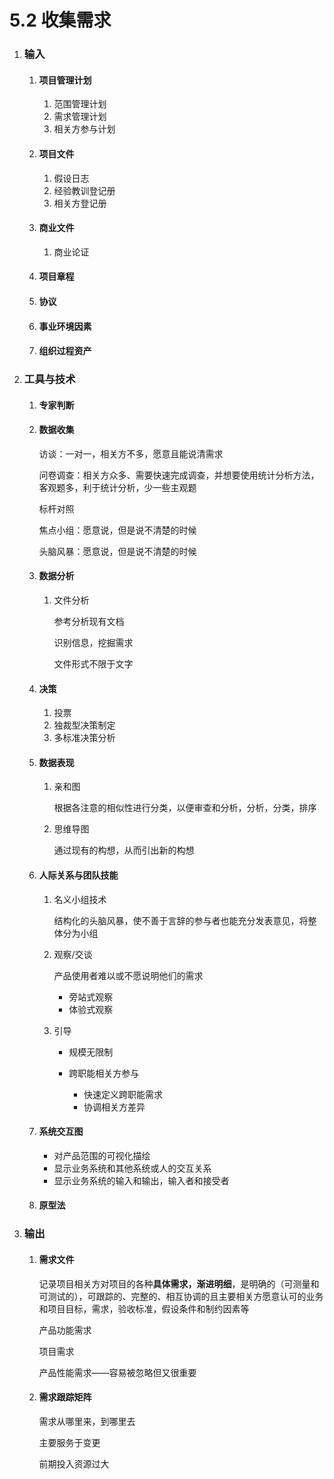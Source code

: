 # 5.2 收集需求

1. ### 输入

   1. #### 项目管理计划

      1. 范围管理计划
      2. 需求管理计划
      3. 相关方参与计划

   2. #### 项目文件

      1. 假设日志
      2. 经验教训登记册
      3. 相关方登记册

   3. #### 商业文件

      1. 商业论证

   4. #### 项目章程

   5. #### 协议

   6. #### 事业环境因素

   7. #### 组织过程资产

2. ### 工具与技术

   1. #### 专家判断

   2. #### 数据收集

      访谈：一对一，相关方不多，愿意且能说清需求

      问卷调查：相关方众多、需要快速完成调查，并想要使用统计分析方法，客观题多，利于统计分析，少一些主观题

      标杆对照

      焦点小组：愿意说，但是说不清楚的时候

      头脑风暴：愿意说，但是说不清楚的时候

   3. #### 数据分析

      1. 文件分析

         参考分析现有文档

         识别信息，挖掘需求

         文件形式不限于文字

   4. #### 决策

      1. 投票
      2. 独裁型决策制定
      3. 多标准决策分析

   5. #### 数据表现

      1. 亲和图

         根据各注意的相似性进行分类，以便审查和分析，分析，分类，排序

      2. 思维导图

         通过现有的构想，从而引出新的构想

   6. #### 人际关系与团队技能

      1. 名义小组技术

         结构化的头脑风暴，使不善于言辞的参与者也能充分发表意见，将整体分为小组

      2. 观察/交谈

         产品使用者难以或不愿说明他们的需求

         * 旁站式观察
         * 体验式观察

      3. 引导

         * 规模无限制

         * 跨职能相关方参与
           * 快速定义跨职能需求
           * 协调相关方差异

   7. #### 系统交互图

      * 对产品范围的可视化描绘
      * 显示业务系统和其他系统或人的交互关系
      * 显示业务系统的输入和输出，输入者和接受者

   8. #### 原型法

3. ### 输出

   1. #### 需求文件

      记录项目相关方对项目的各种**具体需求，渐进明细**，是明确的（可测量和可测试的），可跟踪的、完整的、相互协调的且主要相关方愿意认可的业务和项目目标，需求，验收标准，假设条件和制约因素等
   
      产品功能需求
   
      项目需求
   
      产品性能需求——容易被忽略但又很重要
   
   2. #### 需求跟踪矩阵
   
      需求从哪里来，到哪里去
   
      主要服务于变更
   
      前期投入资源过大
   
      
